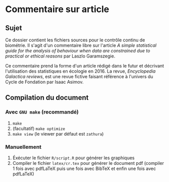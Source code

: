 Commentaire sur article
=======================

Sujet
-----

Ce dossier contient les fichiers sources pour le contrôle continu de biométrie.
Il s'agit d'un commentaire libre sur l'article _A simple statistical guide for
the analysis of behaviour when data are constrained due to practical or ethical
reasons_ par Laszlo Garamszegie.

Ce commentaire prend la forme d'un article rédigé dans le futur et décrivant
l'utilisation des statistiques en écologie en 2016.
La revue, _Encyclopedia Galactica reviews_, est une revue fictive faisant
référence à l'univers du Cycle de Fondation par Isaac Asimov.


Compilation du document
-----------------------

### Avec `GNU make` (recommandé)

1. `make`
2. (facultatif) `make optimize`
3. `make view` (le viewer par défaut est `zathura`)


### Manuellement

1. Éxécuter le fichier `R/script.R` pour générer les graphiques
2. Compiler le fichier `latex/cr.tex` pour générer le document pdf (compiler 1
   fois avec pdfLaTeX puis une fois avec BibTeX et enfin une fois avec pdfLaTeX)
